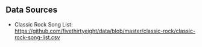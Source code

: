 ## Data Sources
* Classic Rock Song List: https://github.com/fivethirtyeight/data/blob/master/classic-rock/classic-rock-song-list.csv
